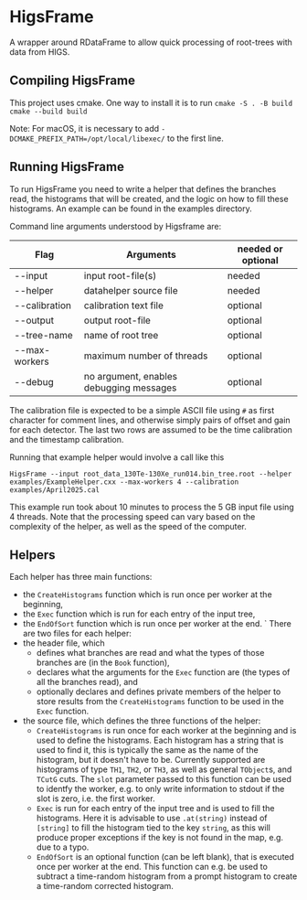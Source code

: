 # HigsFrame

A wrapper around RDataFrame to allow quick processing of root-trees with data from HIGS.

## Compiling HigsFrame

This project uses cmake.
One way to install it is to run
`
cmake -S . -B build
cmake --build build
`

Note: For macOS, it is necessary to add `-DCMAKE_PREFIX_PATH=/opt/local/libexec/` to the first line.

## Running HigsFrame

To run HigsFrame you need to write a helper that defines the branches read, the histograms that will be created, and the logic on how to fill these histograms.
An example can be found in the examples directory.

Command line arguments understood by Higsframe are:

| Flag         | Arguments                               | needed or optional |
| ------------ | --------------------------------------- | ------------------ |
|--input       | input root-file(s)                      | needed             |
|--helper      | datahelper source file                  | needed             |
|--calibration | calibration text file                   | optional           |
|--output      | output root-file                        | optional           |
|--tree-name   | name of root tree                       | optional           |
|--max-workers | maximum number of threads               | optional           |
|--debug       | no argument, enables debugging messages | optional           |

The calibration file is expected to be a simple ASCII file using `#` as first character for comment lines, and otherwise simply pairs of offset and gain for each detector.
The last two rows are assumed to be the time calibration and the timestamp calibration.

Running that example helper would involve a call like this
```
HigsFrame --input root_data_130Te-130Xe_run014.bin_tree.root --helper examples/ExampleHelper.cxx --max-workers 4 --calibration examples/April2025.cal
```

This example run took about 10 minutes to process the 5 GB input file using 4 threads.
Note that the processing speed can vary based on the complexity of the helper, as well as the speed of the computer.

## Helpers

Each helper has three main functions:
- the `CreateHistograms` function which is run once per worker at the beginning,
- the `Exec` function which is run for each entry of the input tree,
- the `EndOfSort` function which is run once per worker at the end.
`
There are two files for each helper:
- the header file, which
  - defines what branches are read and what the types of those branches are (in the `Book` function),
  - declares what the arguments for the `Exec` function are (the types of all the branches read), and
  - optionally declares and defines private members of the helper to store results from the `CreateHistograms` function to be used in the `Exec` function.
- the source file, which defines the three functions of the helper:
  - `CreateHistograms` is run once for each worker at the beginning and is used to define the histograms.
    Each histogram has a string that is used to find it, this is typically the same as the name of the histogram, but it doesn't have to be.
    Currently supported are histograms of type `TH1`, `TH2`, or `TH3`, as well as general `TObject`s, and `TCutG` cuts.
    The `slot` parameter passed to this function can be used to identfy the worker, e.g. to only write information to stdout if the slot is zero, i.e. the first worker.
  - `Exec` is run for each entry of the input tree and is used to fill the histograms.
    Here it is advisable to use `.at(string)` instead of `[string]` to fill the histogram tied to the key `string`, as this will produce proper exceptions if the key is not found in the map, e.g. due to a typo.
  - `EndOfSort` is an optional function (can be left blank), that is executed once per worker at the end.
    This function can e.g. be used to subtract a time-random histogram from a prompt histogram to create a time-random corrected histogram.

